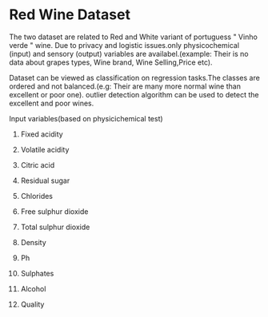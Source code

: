 # Red Wine Dataset
The two dataset are related to Red and White variant of portuguess " Vinho verde " wine. Due to privacy and logistic issues.only physicochemical (input) and sensory (output) variables are availabel.(example: Their is no data about grapes types, Wine brand, Wine Selling,Price etc).

Dataset can be viewed as classification on regression tasks.The classes are ordered and not balanced.(e.g: Their are many more normal wine than excellent or poor one).
outlier detection algorithm can be used to detect the excellent and poor wines.

Input variables(based on physicichemical test)

1. Fixed acidity

2. Volatile acidity

3. Citric acid

4. Residual sugar

5. Chlorides

6. Free sulphur dioxide

7. Total sulphur dioxide

8. Density

9. Ph

10. Sulphates

11. Alcohol

12. Quality
